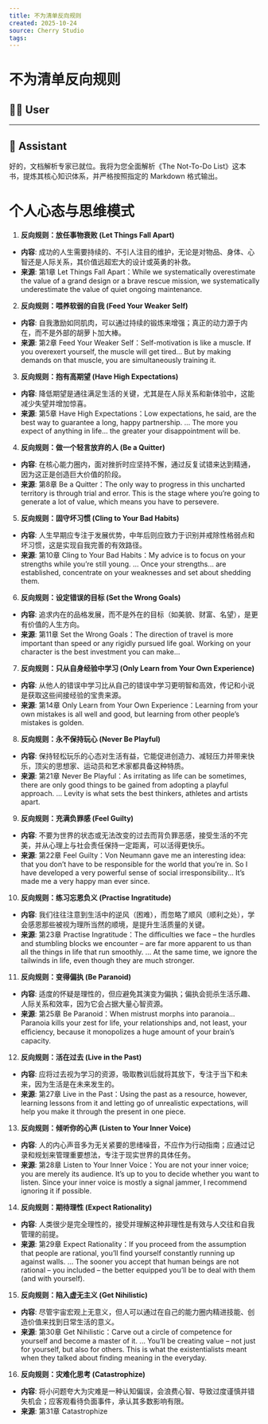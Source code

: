 ```yaml
---
title: 不为清单反向规则
created: 2025-10-24
source: Cherry Studio
tags: 
---
```

# 不为清单反向规则

## 🧑‍💻 User



---
## 🤖 Assistant

好的，文档解析专家已就位。我将为您全面解析《The Not-To-Do List》这本书，提炼其核心知识体系，并严格按照指定的 Markdown 格式输出。

# 个人心态与思维模式

1. **反向规则：放任事物衰败 (Let Things Fall Apart)**
 * **内容**: 成功的人生需要持续的、不引人注目的维护，无论是对物品、身体、心智还是人际关系，其价值远超宏大的设计或英勇的补救。
 * **来源**: 第1章 Let Things Fall Apart：While we systematically overestimate the value of a grand design or a brave rescue mission, we systematically underestimate the value of quiet ongoing maintenance.

2. **反向规则：喂养软弱的自我 (Feed Your Weaker Self)**
 * **内容**: 自我激励如同肌肉，可以通过持续的锻炼来增强；真正的动力源于内在，而不是外部的胡萝卜加大棒。
 * **来源**: 第2章 Feed Your Weaker Self：Self-motivation is like a muscle. If you overexert yourself, the muscle will get tired... But by making demands on that muscle, you are simultaneously training it.

3. **反向规则：抱有高期望 (Have High Expectations)**
 * **内容**: 降低期望是通往满足生活的关键，尤其是在人际关系和新体验中，这能减少失望并增加惊喜。
 * **来源**: 第5章 Have High Expectations：Low expectations, he said, are the best way to guarantee a long, happy partnership. ... The more you expect of anything in life... the greater your disappointment will be.

4. **反向规则：做一个轻言放弃的人 (Be a Quitter)**
 * **内容**: 在核心能力圈内，面对挫折时应坚持不懈，通过反复试错来达到精通，因为这正是创造巨大价值的阶段。
 * **来源**: 第8章 Be a Quitter：The only way to progress in this uncharted territory is through trial and error. This is the stage where you’re going to generate a lot of value, which means you have to persevere.

5. **反向规则：固守坏习惯 (Cling to Your Bad Habits)**
 * **内容**: 人生早期应专注于发展优势，中年后则应致力于识别并戒除性格弱点和坏习惯，这是实现自我完善的有效路径。
 * **来源**: 第10章 Cling to Your Bad Habits：My advice is to focus on your strengths while you’re still young. ... Once your strengths... are established, concentrate on your weaknesses and set about shedding them.

6. **反向规则：设定错误的目标 (Set the Wrong Goals)**
 * **内容**: 追求内在的品格发展，而不是外在的目标（如美貌、财富、名望），是更有价值的人生方向。
 * **来源**: 第11章 Set the Wrong Goals：The direction of travel is more important than speed or any rigidly pursued life goal. Working on your character is the best investment you can make...

7. **反向规则：只从自身经验中学习 (Only Learn from Your Own Experience)**
 * **内容**: 从他人的错误中学习比从自己的错误中学习更明智和高效，传记和小说是获取这些间接经验的宝贵来源。
 * **来源**: 第14章 Only Learn from Your Own Experience：Learning from your own mistakes is all well and good, but learning from other people’s mistakes is golden.

8. **反向规则：永不保持玩心 (Never Be Playful)**
 * **内容**: 保持轻松玩乐的心态对生活有益，它能促进创造力、减轻压力并带来快乐，顶尖的思想家、运动员和艺术家都具备这种特质。
 * **来源**: 第21章 Never Be Playful：As irritating as life can be sometimes, there are only good things to be gained from adopting a playful approach. ... Levity is what sets the best thinkers, athletes and artists apart.

9. **反向规则：充满负罪感 (Feel Guilty)**
 * **内容**: 不要为世界的状态或无法改变的过去而背负罪恶感，接受生活的不完美，并从心理上与社会责任保持一定距离，可以活得更快乐。
 * **来源**: 第22章 Feel Guilty：Von Neumann gave me an interesting idea: that you don’t have to be responsible for the world that you’re in. So I have developed a very powerful sense of social irresponsibility... It’s made me a very happy man ever since.

10. **反向规则：练习忘恩负义 (Practise Ingratitude)**
 * **内容**: 我们往往注意到生活中的逆风（困难），而忽略了顺风（顺利之处），学会感恩那些被视为理所当然的顺境，是提升生活质量的关键。
 * **来源**: 第23章 Practise Ingratitude：The diﬃculties we face – the hurdles and stumbling blocks we encounter – are far more apparent to us than all the things in life that run smoothly. ... At the same time, we ignore the tailwinds in life, even though they are much stronger.

11. **反向规则：变得偏执 (Be Paranoid)**
 * **内容**: 适度的怀疑是理性的，但应避免其演变为偏执；偏执会扼杀生活乐趣、人际关系和效率，因为它会占据大量心智资源。
 * **来源**: 第25章 Be Paranoid：When mistrust morphs into paranoia... Paranoia kills your zest for life, your relationships and, not least, your eﬃciency, because it monopolizes a huge amount of your brain’s capacity.

12. **反向规则：活在过去 (Live in the Past)**
 * **内容**: 应将过去视为学习的资源，吸取教训后就将其放下，专注于当下和未来，因为生活是在未来发生的。
 * **来源**: 第27章 Live in the Past：Using the past as a resource, however, learning lessons from it and letting go of unrealistic expectations, will help you make it through the present in one piece.

13. **反向规则：倾听你的心声 (Listen to Your Inner Voice)**
 * **内容**: 人的内心声音多为无关紧要的思绪噪音，不应作为行动指南；应通过记录和规划来管理重要想法，专注于现实世界的具体任务。
 * **来源**: 第28章 Listen to Your Inner Voice：You are not your inner voice; you are merely its audience. It’s up to you to decide whether you want to listen. Since your inner voice is mostly a signal jammer, I recommend ignoring it if possible.

14. **反向规则：期待理性 (Expect Rationality)**
 * **内容**: 人类很少是完全理性的，接受并理解这种非理性是有效与人交往和自我管理的前提。
 * **来源**: 第29章 Expect Rationality：If you proceed from the assumption that people are rational, you’ll find yourself constantly running up against walls. ... The sooner you accept that human beings are not rational – you included – the better equipped you’ll be to deal with them (and with yourself).

15. **反向规则：陷入虚无主义 (Get Nihilistic)**
 * **内容**: 尽管宇宙宏观上无意义，但人可以通过在自己的能力圈内精进技能、创造价值来找到日常生活的意义。
 * **来源**: 第30章 Get Nihilistic：Carve out a circle of competence for yourself and become a master of it. ... You’ll be creating value – not just for yourself, but also for others. This is what the existentialists meant when they talked about finding meaning in the everyday.

16. **反向规则：灾难化思考 (Catastrophize)**
 * **内容**: 将小问题夸大为灾难是一种认知偏误，会浪费心智、导致过度谨慎并错失机会；应客观看待负面事件，承认其多数影响有限。
 * **来源**: 第31章 Catastrophize
